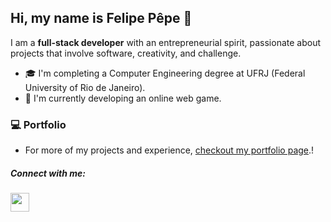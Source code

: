 ##  Hi, my name is Felipe Pêpe 👋

I am a **full-stack developer** with an entrepreneurial spirit, passionate about projects that involve software, creativity, and challenge.

- 🎓 I'm completing a Computer Engineering degree at UFRJ (Federal University of Rio de Janeiro).
- 🎲 I'm currently developing an online web game.

### 💻 Portfolio

- For more of my projects and experience, [checkout my portfolio page](https://www.felipepepe.dev/).!

##### Connect with me:
[<img height="30" src="https://cdn.jsdelivr.net/gh/devicons/devicon@latest/icons/linkedin/linkedin-original.svg" />](https://www.linkedin.com/in/felipe-pepe/)
